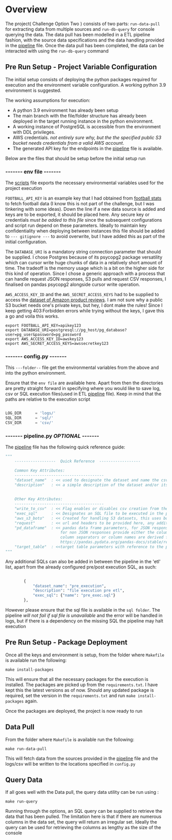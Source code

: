 # Overview 

The project( Challenge Option Two ) consists of two parts: `run-data-pull` for extracting data from multiple sources and `run-db-query` for console querying the data. The data pull has been modelled in a ETL pipeline fashion, with the source data specifications and the data handling provided in the [pipeline](https://github.com/sijojosem2/data-engineer-code-challenge-sijo-completed/blob/main/pipeline.py) file. Once the data pull has been completed, the data can be interacted with using the `run-db-query` command

## Pre Run Setup - Project Variable Configuration 

The initial setup consists of deploying the python packages required for execution and the environment variable configuration. A working python 3.9 environment is suggested. 

The working assumptions for execution:

* A python 3.9 environment has already been setup  
* The main branch with the file/folder structure has already been deployed in the target running instance in the python environment.
* A working instance of PostgreSQL is accessible from the environment with DDL privileges.
* AWS credentials. *not entirely sure why, but the the specified public S3 bucket needs credentials from a valid AWS account*.
* The generated API key for the endpoints in the [pipeline](https://github.com/sijojosem2/data-engineer-code-challenge-sijo-completed/blob/main/pipeline.py) file is available.

Below are the files that should be setup before the initial setup run

### -------  env file -------

The [scripts](https://github.com/sijojosem2/data-engineer-code-challenge-sijo-completed/tree/main/scripts) file exports the necessary environmental variables used for the project execution

`FOOTBALL_API_KEY` is an example key that I had obtained from [football stats](https://www.football-data.org/) to fetch football data (I know this is not part of the challenge, but I was tinkering with some ideas). Down the line if a new data source is added and keys are to be exported, it should be placed here. Any secure key or credentials *must be added to this file* since the subsequent configurations and script run depend on these parameters. Ideally to maintain key confidentiality when deploying between instances this file should be added to `--- gitignore ---` to avoid overwrite, but I have added this as part of the initial configuration.

The `DATABASE_URI` is a mandatory string connection parameter that should be supplied. I chose Postgres because of its psycopg2 package versatility which can cursor write huge chunks of data in a relatively short amount of time. The tradeoff is the memory usage which is a bit on the higher side for this kind of operation. Since I chose a generic approach with a process that can handle request JSON responses, S3 pulls and request CSV responses, I finalised on pandas psycopg2 alongside cursor write operation.

`AWS_ACCESS_KEY_ID` and the `AWS_SECRET_ACCESS_KEYS` had to be supplied to access the [dataset of Amazon product reviews](https://s3.amazonaws.com/amazon-reviews-pds/readme.html). I am not sure why a public S3 bucket needs one's private keys, but hey, I dont make the rules! Since I keep getting 403:Forbidden errors while trying without the keys, I gave this a go and voila this works.


```shell
export FOOTBALL_API_KEY=apikey123
export DATABASE_URI=postgresql://pg_host/pg_database?user=pg_user&password=pg_password
export AWS_ACCESS_KEY_ID=awskey123
export AWS_SECRET_ACCESS_KEYS=awssecretkey123

```

### -------  config.py -------

This `---folder--` file get the environmental variables from the above and into the python environment. 

Ensure that the `env file`  are available here. Apart from then the directories are pretty straight forward in specifying where you would like to save log, csv or SQL execution files(used in ETL [pipeline](https://github.com/sijojosem2/data-engineer-code-challenge-sijo-completed/blob/main/pipeline.py) file). Keep in mind that the paths are relative to the execution script

```python

LOG_DIR      = 'logs/'
SQL_DIR      = 'sql/'
CSV_DIR      = 'csv/'

```

### -------  pipeline.py   *OPTIONAL*  -------

The [pipeline](https://github.com/sijojosem2/data-engineer-code-challenge-sijo-completed/blob/main/pipeline.py) file has the following quick reference guide:


```python
"""
    ------------------  Quick Reference  ------------------

    Common Key Attributes:
    ---------------------------------------
    "dataset_name"  : << used to designate the dataset and name the csv make sure to use no spaces so that when writing csv the dataset can be identified >>
    "description"   : << a simple description of the dataset and/or its source>>
    
    
    Other Key Attributes:
    ---------------------------------------
    "write_to_csv"  : << Flag enables or disables csv creation from the pandas dataframe>> 
    "exec_sql"      : << Designates an SQL file to be executed in the pipeline sequence>> 
    "aws_s3_boto"   : << Created for handling S3 datasets, this uses boto3 for session and aws profile handling>> 
    "request"       : << url and headers to be provided here, any additional parameters, body also should be given >>
    "pd_dataframe"  : << pandas data frame parameters, for JSON responses, provide the column that needs to be extracted in 'record_path' ;
                        for non JSON responses provide either the column delimiter (variable) or colspecs (fixed length) other parameters like delimiter,
                        column separators or column names are derived from the pandas documentation:
                        https://pandas.pydata.org/pandas-docs/stable/reference/api/pandas.read_csv.html >>
    "target_table"  : <<target table parameters with reference to the pandas to_sql is given here>>
"""
```


Any additional SQLs can also be added in between the pipeline in the 'etl' list, apart from the already configured pre/post execution SQL, as such:


```python 
        
        {
            "dataset_name": "pre_execution",
            "description": "file execution pre etl",
            "exec_sql": {"name": "pre_exec.sql"}
        },

```
However please ensure that the sql file is available in the `sql folder`. The pipeline *will not fail if sql file is unavailable* and the error will be handled in logs, but if there is a dependency on the missing SQL the pipeline may halt execution


## Pre Run Setup - Package Deployment

Once all the keys and environment is setup, from the folder where `Makefile` is available run the following:

`make install-packages`

This will ensure that all the necessary packages for the execution is installed. The packages are picked up from the `requirements.txt`. I have kept this the latest versions as of now. Should any updated package is required, set the version in the `requirements.txt` and run `make install-packages` again.

Once the packages are deployed, the project is now ready to run 

## Data Pull

From the folder where `Makefile` is available run the following:

`make run-data-pull`

This will fetch data from the sources provided in the [pipeline](https://github.com/sijojosem2/data-engineer-code-challenge-sijo-completed/blob/main/pipeline.py) file and the logs/csv will be written to the locations specified in `config.py`

## Query Data

If all goes well with the Data pull, the query data utility can be run using :

`make run-query`

Running through the options, an SQL query can be supplied to retrieve the data that has been pulled. The limitation here is that if there are numerous columns in the data set, the query will return an irregular set. Ideally the query can be used for retrieving the columns as lengthy as the size of the console




